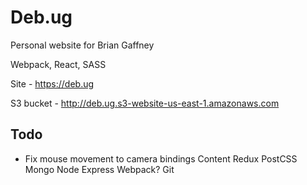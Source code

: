 # Deb.ug

Personal website for Brian Gaffney

Webpack, React, SASS

Site - https://deb.ug

S3 bucket - http://deb.ug.s3-website-us-east-1.amazonaws.com

## Todo
* Fix mouse movement to camera bindings
Content
	Redux
	PostCSS
	Mongo
	Node
	Express
	Webpack?
	Git